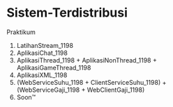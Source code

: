 # Sistem-Terdistribusi

Praktikum
1. LatihanStream_1198
2. AplikasiChat_1198
3. AplikasiThread_1198 + AplikasiNonThread_1198 + AplikasiGameThread_1198
4. AplikasiXML_1198
5. (WebServiceSuhu_1198 + ClientServiceSuhu_1198) + (WebServiceGaji_1198 + WebClientGaji_1198)
6. Soon™
